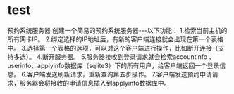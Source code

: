 # test
预约系统服务器
创建一个简易的预约系统服务器---以下功能：
1.检索当前主机的所有网卡IP。
2.绑定选择的IP地址后，有新的客户端连接就会出现在第一个表格中。
3.选择第一个表格的选项，可以对这个客户端进行操作，比如断开连接（支持多选）。
4.断开服务器。
5.服务器接收到登录请求就会检索accountinfo 、userinfo、applyinfo数据库（sqlite3）下的所有用户，给客户端返回一个登录信息。
6.客户端发送刷新请求，重新查询第五步操作。
7.客户端发送预约申请请求，服务器会将接收的申请信息插入到applyinfo数据库中。
